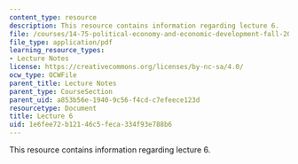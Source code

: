 ```yaml
---
content_type: resource
description: This resource contains information regarding lecture 6.
file: /courses/14-75-political-economy-and-economic-development-fall-2012/1e6fee72b12146c5feca334f93e788b6_MIT14_75F12_Lec6.pdf
file_type: application/pdf
learning_resource_types:
- Lecture Notes
license: https://creativecommons.org/licenses/by-nc-sa/4.0/
ocw_type: OCWFile
parent_title: Lecture Notes
parent_type: CourseSection
parent_uid: a853b56e-1940-9c56-f4cd-c7efeece123d
resourcetype: Document
title: Lecture 6
uid: 1e6fee72-b121-46c5-feca-334f93e788b6
---
```

This resource contains information regarding lecture 6.